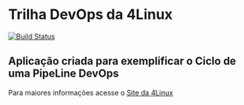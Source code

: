 # Trilha DevOps da 4Linux

<!-- Altere a Flag abaixo com sua URL do Travis -->
[![Build Status](https://travis-ci.org/cleytonbsc/DevOpsLab-HelloWorld.svg?branch=master)](https://travis-ci.org/cleytonbsc/DevOpsLab-HelloWorld)

## Aplicação criada para exemplificar o Ciclo de uma PipeLine DevOps


Para maiores informações acesse o [Site da 4Linux](https://www.4linux.com.br/cursos/devops)
